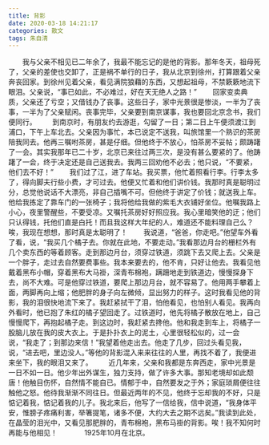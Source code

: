 ```yaml
---
title: 背影
date: 2020-03-18 14:21:17
categories: 散文
tags: 朱自清
---
```


　　我与父亲不相见已二年余了，我最不能忘记的是他的背影。那年冬天，祖母死了，父亲的差使也交卸了，正是祸不单行的日子，我从北京到徐州，打算跟着父亲奔丧回家。到徐州见着父亲，看见满院狼藉的东西，又想起祖母，不禁簌簌地流下眼泪。父亲说，“事已如此，不必难过，好在天无绝人之路！”
　　回家变卖典质，父亲还了亏空；又借钱办了丧事。这些日子，家中光景很是惨淡，一半为了丧事，一半为了父亲赋闲。丧事完毕，父亲要到南京谋事，我也要回北京念书，我们便同行。
　　到南京时，有朋友约去游逛，勾留了一日；第二日上午便须渡江到浦口，下午上车北去。父亲因为事忙，本已说定不送我，叫旅馆里一个熟识的茶房陪我同去。他再三嘱咐茶房，甚是仔细。但他终于不放心，怕茶房不妥帖；颇踌躇了一会。其实我那年已二十岁，北京已来往过两三次，是没有甚么要紧的了。他踌躇了一会，终于决定还是自己送我去。我两三回劝他不必去；他只说，“不要紧，他们去不好！”<!-- more -->
　　我们过了江，进了车站。我买票，他忙着照看行李。行李太多了，得向脚夫行些小费，才可过去。他便又忙着和他们讲价钱。我那时真是聪明过分，总觉他说话不大漂亮，非自己插嘴不可。但他终于讲定了价钱；就送我上车。他给我拣定了靠车门的一张椅子；我将他给我做的紫毛大衣铺好坐位。他嘱我路上小心，夜里警醒些，不要受凉。又嘱托茶房好好照应我。我心里暗笑他的迂；他们只认得钱，托他们直是白托！而且我这样大年纪的人，难道还不能料理自己么？唉，我现在想想，那时真是太聪明了！
　　我说道，“爸爸，你走吧。”他望车外看了看，说，“我买几个橘子去。你就在此地，不要走动。”我看那边月台的栅栏外有几个卖东西的等着顾客。走到那边月台，须穿过铁道，须跳下去又爬上去。父亲是一个胖子，走过去自然要费事些。我本来要去的，他不肯，只好让他去。我看见他戴着黑布小帽，穿着黑布大马褂，深青布棉袍，蹒跚地走到铁道边，慢慢探身下去，尚不大难。可是他穿过铁道，要爬上那边月台，就不容易了。他用两手攀着上面，两脚再向上缩；他肥胖的身子向左微倾，显出努力的样子。这时我看见他的背影，我的泪很快地流下来了。我赶紧拭干了泪，怕他看见，也怕别人看见。我再向外看时，他已抱了朱红的橘子望回走了。过铁道时，他先将橘子散放在地上，自己慢慢爬下，再抱起橘子走。到这边时，我赶紧去搀他。他和我走到车上，将橘子一股脑儿放在我的皮大衣上。于是扑扑衣上的泥土，心里很轻松似的，过一会说，“我走了；到那边来信！”我望着他走出去。他走了几步，回过头看见我，说，“进去吧，里边没人。”等他的背影混入来来往往的人里，再找不着了，我便进来坐下，我的眼泪又来了。
　　近几年来，父亲和我都是东奔西走，家中光景是一日不如一日。他少年出外谋生，独力支持，做了许多大事。那知老境却如此颓唐！他触目伤怀，自然情不能自已。情郁于中，自然要发之于外；家庭琐屑便往往触他之怒。他待我渐渐不同往日。但最近两年的不见，他终于忘却我的不好，只是惦记着我，惦记着我的儿子。我北来后，他写了一信给我，信中说道，“我身体平安，惟膀子疼痛利害，举箸提笔，诸多不便，大约大去之期不远矣。”我读到此处，在晶莹的泪光中，又看见那肥胖的，青布棉袍，黑布马褂的背影。唉！我不知何时再能与他相见！
　
　　																	1925年10月在北京。

<!-- more -->